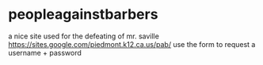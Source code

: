 # peopleagainstbarbers
a nice site used for the defeating of mr. saville
https://sites.google.com/piedmont.k12.ca.us/pab/
use the form to request a username + password
